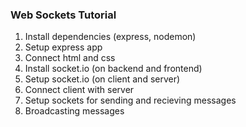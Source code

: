 ### Web Sockets Tutorial

1. Install dependencies (express, nodemon)
2. Setup express app
3. Connect html and css
4. Install socket.io (on backend and frontend)
5. Setup socket.io (on client and server)
6. Connect client with server
7. Setup sockets for sending and recieving messages
8. Broadcasting messages
